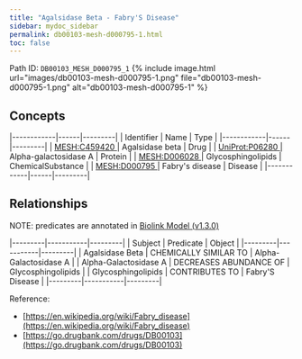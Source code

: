 ```yaml
---
title: "Agalsidase Beta - Fabry'S Disease"
sidebar: mydoc_sidebar
permalink: db00103-mesh-d000795-1.html
toc: false 
---
```



Path ID: `DB00103_MESH_D000795_1`
{% include image.html url="images/db00103-mesh-d000795-1.png" file="db00103-mesh-d000795-1.png" alt="db00103-mesh-d000795-1" %}

## Concepts

|------------|------|---------|
| Identifier | Name | Type    |
|------------|------|---------|
| <a href="https://identifiers.org/MESH:C459420">MESH:C459420 </a> | Agalsidase beta | Drug |
| <a href="https://identifiers.org/UniProt:P06280">UniProt:P06280 </a> | Alpha-galactosidase A | Protein |
| <a href="https://identifiers.org/MESH:D006028">MESH:D006028 </a> | Glycosphingolipids | ChemicalSubstance |
| <a href="https://identifiers.org/MESH:D000795">MESH:D000795 </a> | Fabry's disease | Disease |
|------------|------|---------|

## Relationships


NOTE: predicates are annotated in <a href="https://github.com/biolink/biolink-model/releases/tag/v1.3.0">Biolink Model (v1.3.0)</a>

|---------|-----------|---------|
| Subject | Predicate | Object  |
|---------|-----------|---------|
| Agalsidase Beta | CHEMICALLY SIMILAR TO | Alpha-Galactosidase A |
| Alpha-Galactosidase A | DECREASES ABUNDANCE OF | Glycosphingolipids |
| Glycosphingolipids | CONTRIBUTES TO | Fabry'S Disease |
|---------|-----------|---------|

Reference: 
  - [https://en.wikipedia.org/wiki/Fabry_disease](https://en.wikipedia.org/wiki/Fabry_disease)
  - [https://go.drugbank.com/drugs/DB00103](https://go.drugbank.com/drugs/DB00103)

